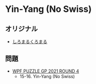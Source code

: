 # Yin-Yang (No Swiss)

## オリジナル
- [しろまるくろまる](yinyang.md)

## 問題
- [WPF PUZZLE GP 2021 ROUND 4](../questions/wpfpgp2021-4.md)
	- 15-16. Yin-Yang (No Swiss)
